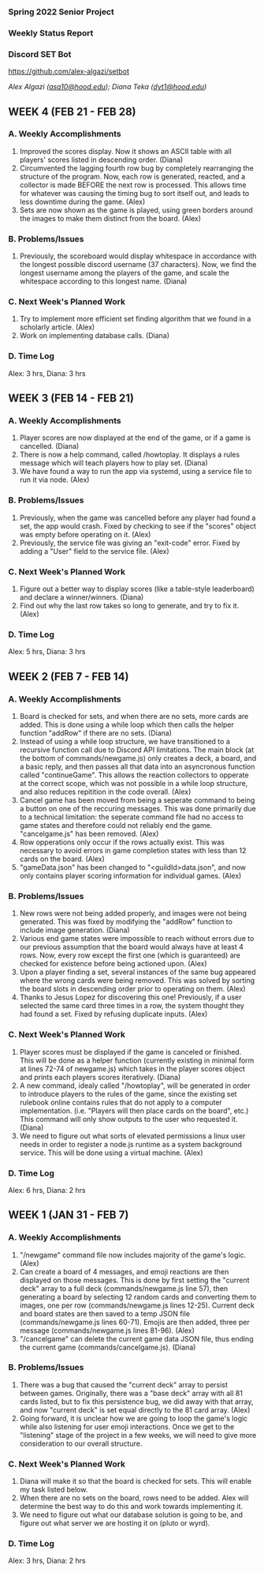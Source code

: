 ### **Spring 2022 Senior Project**

### **Weekly Status Report**

### **Discord SET Bot**

https://github.com/alex-algazi/setbot

*Alex Algazi (asa10@hood.edu); Diana Teka (dyt1@hood.edu)*

## WEEK 4 (FEB 21 - FEB 28)
### A. Weekly Accomplishments
1. Improved the scores display. Now it shows an ASCII table with all players' scores listed in descending order. (Diana)
2. Circumvented the lagging fourth row bug by completely rearranging the structure of the program. Now, each row is generated, reacted, and a collector is made BEFORE the next row is processed. This allows time for whatever was causing the timing bug to sort itself out, and leads to less downtime during the game. (Alex)
3. Sets are now shown as the game is played, using green borders around the images to make them distinct from the board. (Alex)
### B. Problems/Issues
1. Previously, the scoreboard would display whitespace in accordance with the longest possible discord username (37 characters). Now, we find the longest username among the players of the game, and scale the whitespace according to this longest name. (Diana)
### C. Next Week's Planned Work
1. Try to implement more efficient set finding algorithm that we found in a scholarly article. (Alex)
2. Work on implementing database calls. (Diana)
### D. Time Log
Alex: 3 hrs, Diana: 3 hrs

## WEEK 3 (FEB 14 - FEB 21)
### A. Weekly Accomplishments
1. Player scores are now displayed at the end of the game, or if a game is cancelled. (Diana)
2. There is now a help command, called /howtoplay. It displays a rules message which will teach players how to play set. (Diana)
3. We have found a way to run the app via systemd, using a service file to run it via node. (Alex)
### B. Problems/Issues
1. Previously, when the game was cancelled before any player had found a set, the app would crash. Fixed by checking to see if the "scores" object was empty before operating on it. (Alex)
2. Previously, the service file was giving an "exit-code" error. Fixed by adding a "User" field to the service file. (Alex)
### C. Next Week's Planned Work
1. Figure out a better way to display scores (like a table-style leaderboard) and declare a winner/winners. (Diana)
2. Find out why the last row takes so long to generate, and try to fix it. (Alex)
### D. Time Log
Alex: 5 hrs, Diana: 3 hrs

## WEEK 2 (FEB 7 - FEB 14)
### A. Weekly Accomplishments
1. Board is checked for sets, and when there are no sets, more cards are added. This is done using a while loop which then calls the helper function "addRow" if there are no sets. (Diana)
2. Instead of using a while loop structure, we have transitioned to a recursive function call due to Discord API limitations. The main block (at the bottom of commands/newgame.js) only creates a deck, a board, and a basic reply, and then passes all that data into an asyncronous function called "continueGame". This allows the reaction collectors to opperate at the correct scope, which was not possible in a while loop structure, and also reduces repitition in the code overall. (Alex)
3. Cancel game has been moved from being a seperate command to being a button on one of the reccuring messages. This was done primarily due to a technical limitation: the seperate command file had no access to game states and therefore could not reliably end the game. "cancelgame.js" has been removed. (Alex)
4. Row opperations only occur if the rows actually exist. This was necessary to avoid errors in game completion states with less than 12 cards on the board. (Alex)
5. "gameData.json" has been changed to "\<guildId\>data.json", and now only contains player scoring information for individual games. (Alex)
### B. Problems/Issues
1. New rows were not being added properly, and images were not being generated. This was fixed by modifying the "addRow" function to include image generation. (Diana)
2. Various end game states were impossible to reach without errors due to our previous assumption that the board would always have at least 4 rows. Now, every row except the first one (which is guaranteed) are checked for existence before being actioned upon. (Alex)
3. Upon a player finding a set, several instances of the same bug appeared where the wrong cards were being removed. This was solved by sorting the board slots in descending order prior to operating on them. (Alex)
4. Thanks to Jesus Lopez for discovering this one! Previously, if a user selected the same card three times in a row, the system thought they had found a set. Fixed by refusing duplicate inputs. (Alex)
### C. Next Week's Planned Work
1. Player scores must be displayed if the game is canceled or finished. This will be done as a helper function (currently existing in minimal form at lines 72-74 of newgame.js) which takes in the player scores object and prints each players scores iteratively. (Diana)
2. A new command, idealy called "/howtoplay", will be generated in order to introduce players to the rules of the game, since the existing set rulebook online contains rules that do not apply to a computer implementation. (i.e. "Players will then place cards on the board", etc.) This command will only show outputs to the user who requested it. (Diana)
3. We need to figure out what sorts of elevated permissions a linux user needs in order to register a node.js runtime as a system background service. This will be done using a virtual machine. (Alex)
### D. Time Log
Alex: 6 hrs, Diana: 2 hrs

## WEEK 1 (JAN 31 - FEB 7)
### A. Weekly Accomplishments
1. "/newgame" command file now includes majority of the game's logic. (Alex)
2. Can create a board of 4 messages, and emoji reactions are then displayed on those messages. This is done by first setting the "current deck" array to a full deck (commands/newgame.js line 57), then generating a board by selecting 12 random cards and converting them to images, one per row (commands/newgame.js lines 12-25). Current deck and board states are then saved to a temp JSON file (commands/newgame.js lines 60-71). Emojis are then added, three per message (commands/newgame.js lines 81-96). (Alex)
3. "/cancelgame" can delete the current game data JSON file, thus ending the current game (commands/cancelgame.js). (Diana)
### B. Problems/Issues
1. There was a bug that caused the "current deck" array to persist between games. Originally, there was a "base deck" array with all 81 cards listed, but to fix this persistence bug, we did away with that array, and now "current deck" is set equal directly to the 81 card array. (Alex)
2. Going forward, it is unclear how we are going to loop the game's logic while also listening for user emoji interactions. Once we get to the "listening" stage of the project in a few weeks, we will need to give more consideration to our overall structure.
### C. Next Week's Planned Work
1. Diana will make it so that the board is checked for sets. This will enable my task listed below.
2. When there are no sets on the board, rows need to be added. Alex will determine the best way to do this and work towards implementing it.
3. We need to figure out what our database solution is going to be, and figure out what server we are hosting it on (pluto or wyrd).
### D. Time Log
Alex: 3 hrs, Diana: 2 hrs
